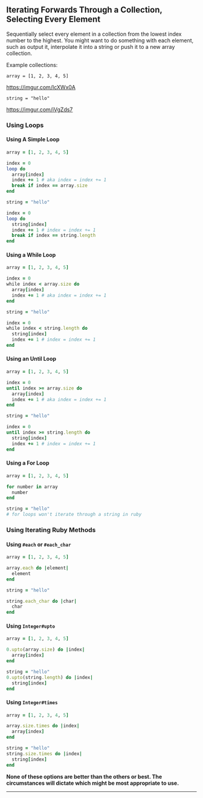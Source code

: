 ## Iterating Forwards Through a Collection, Selecting Every Element

Sequentially select every element in a collection from the lowest index number to the highest.  You might want to do something with each element, such as output it, interpolate it into a string or push it to a new array collection.

Example collections:

`array = [1, 2, 3, 4, 5]`


https://imgur.com/IcXWx0A

`string = "hello"`


https://imgur.com/iVgZds7

### Using Loops
#### Using A Simple Loop

```ruby
array = [1, 2, 3, 4, 5]

index = 0
loop do
  array[index]
  index += 1 # aka index = index += 1
  break if index == array.size
end

string = "hello"

index = 0
loop do
  string[index]
  index += 1 # index = index += 1
  break if index == string.length
end
```

#### Using a While Loop

```ruby
array = [1, 2, 3, 4, 5]

index = 0
while index < array.size do
  array[index]
  index += 1 # aka index = index += 1
end

string = "hello"

index = 0
while index < string.length do
  string[index]
  index += 1 # index = index += 1
end
```

#### Using an Until Loop

```ruby
array = [1, 2, 3, 4, 5]

index = 0
until index >= array.size do
  array[index]
  index += 1 # aka index = index += 1
end

string = "hello"

index = 0
until index >= string.length do
  string[index]
  index += 1 # index = index += 1
end
```

#### Using a For Loop

```ruby
array = [1, 2, 3, 4, 5]

for number in array
  number
end

string = "hello"
# for loops won't iterate through a string in ruby
```

### Using Iterating Ruby Methods

#### Using `#each` or `#each_char`

```ruby
array = [1, 2, 3, 4, 5]

array.each do |element|
  element
end

string = "hello"

string.each_char do |char|
  char
end
```

#### Using `Integer#upto`

```ruby
array = [1, 2, 3, 4, 5]

0.upto(array.size) do |index|
  array[index]
end

string = "hello"
0.upto(string.length) do |index|
  string[index]
end
```

#### Using `Integer#times`

```ruby
array = [1, 2, 3, 4, 5]

array.size.times do |index|
  array[index]
end

string = "hello"
string.size.times do |index|
  string[index]
end
```

**None of these options are better than the others or best.  The circumstances will dictate which might be most appropriate to use.**

---